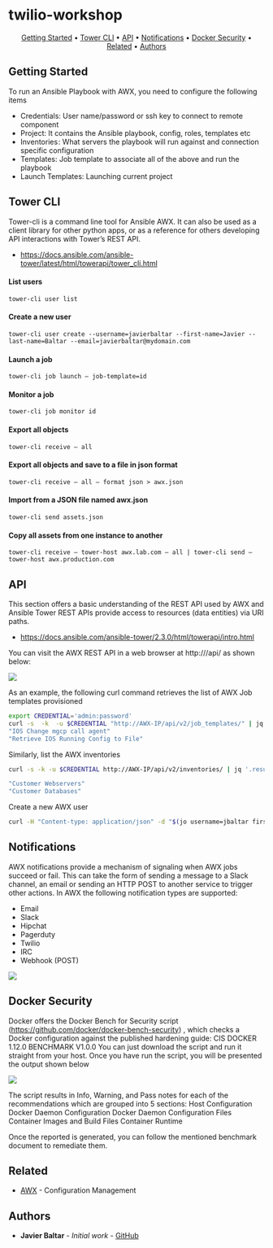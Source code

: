 # twilio-workshop
<p align="center">
  <a href="#Getting-Started">Getting Started</a> •
  <a href="#Tower-CLI">Tower CLI</a> •
  <a href="#API">API</a> •
  <a href="#Notifications">Notifications</a> •
  <a href="#Docker-Security">Docker Security</a> •
  <a href="#related">Related</a> •
  <a href="#Authors">Authors</a>
</p>

## Getting Started
To run an Ansible Playbook with AWX, you need to configure the following items
- Credentials: User name/password or ssh key to connect to remote component
- Project: It contains the Ansible playbook, config, roles, templates etc
- Inventories : What servers the playbook will run against and connection specific configuration
- Templates: Job template to associate all of the above and run the playbook
- Launch Templates: Launching current project

## Tower CLI
Tower-cli is a command line tool for Ansible AWX. It can also be used as a client library for other python apps, or as a reference for others developing API interactions with Tower’s REST API.
- https://docs.ansible.com/ansible-tower/latest/html/towerapi/tower_cli.html 

#### List users
`tower-cli user list`
#### Create a new user
`tower-cli user create --username=javierbaltar --first-name=Javier --last-name=Baltar --email=javierbaltar@mydomain.com`

#### Launch a job
`tower-cli job launch — job-template=id`

#### Monitor a job
`tower-cli job monitor id`

#### Export all objects 
`tower-cli receive — all`

#### Export all objects and save to a file in json format
`tower-cli receive — all — format json > awx.json`

#### Import from a JSON file named awx.json 
`tower-cli send assets.json`

#### Copy all assets from one instance to another
`tower-cli receive — tower-host awx.lab.com — all | tower-cli send — tower-host awx.production.com`

## API
This section offers a basic understanding of the REST API used by AWX and Ansible Tower
REST APIs provide access to resources (data entities) via URI paths. 
- https://docs.ansible.com/ansible-tower/2.3.0/html/towerapi/intro.html

You can visit the AWX REST API in a web browser at http://<AWX Server IP>/api/ as shown below:
  
![](awx-api.png)

As an example, the following curl command retrieves the list of AWX Job templates provisioned
```bash
export CREDENTIAL='admin:password'
curl -s  -k  -u $CREDENTIAL "http://AWX-IP/api/v2/job_templates/" | jq '.results | .[] | .name '
"IOS Change mgcp call agent"
"Retrieve IOS Running Config to File"
```
Similarly, list the AWX inventories 
```bash
curl -s -k -u $CREDENTIAL http://AWX-IP/api/v2/inventories/ | jq '.results | .[] | .name'

"Customer Webservers"
"Customer Databases"
```
Create a new AWX user
```bash
curl -H "Content-type: application/json" -d "$(jo username=jbaltar first_name=Javier last_name=Baltar email=jbaltar@mydomain.com password=dontshareit)" -u $CREDENTIAL http://AWX-IP/api/v2/users/
```

## Notifications
AWX notifications provide a mechanism of signaling when AWX jobs succeed or fail. This can take the form of sending a message to a Slack channel, an email or sending an HTTP POST to another service to trigger other actions.
In AWX the following notification types are supported:
- Email
- Slack
- Hipchat
- Pagerduty
- Twilio
- IRC
- Webhook (POST)

![](awx-notifications.png)

## Docker Security
Docker offers the Docker Bench for Security script (https://github.com/docker/docker-bench-security) , which checks a Docker configuration against the published hardening guide: CIS DOCKER 1.12.0 BENCHMARK V1.0.0 
You can just download the script and run it straight from your host. Once you have run the script, you will be presented the output shown below

![](dockerSecurity.gif)


The script results in Info, Warning, and Pass notes for each of the recommendations which are grouped into 5 sections:
Host Configuration
Docker Daemon Configuration
Docker Daemon Configuration Files
Container Images and Build Files
Container Runtime

Once the reported is generated, you can follow the mentioned benchmark document to remediate them.


## Related
* [AWX](https://github.com/ansible/awx) - Configuration Management
 
## Authors
* **Javier Baltar** - *Initial work* - [GitHub](https://github.com/JavierBaltar)

